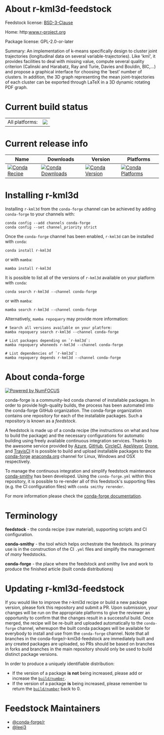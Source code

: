 About r-kml3d-feedstock
=======================

Feedstock license: [BSD-3-Clause](https://github.com/conda-forge/r-kml3d-feedstock/blob/main/LICENSE.txt)

Home: http:www.r-project.org

Package license: GPL-2.0-or-later

Summary: An implementation of k-means specifically design to cluster joint trajectories (longitudinal data on several variable-trajectories). Like 'kml', it provides facilities to deal with missing value, compute several quality criterion (Calinski and Harabatz, Ray and Turie, Davies and Bouldin, BIC,...) and propose a graphical interface for choosing the 'best' number of clusters. In addition, the 3D graph representing the mean joint-trajectories of each cluster can be exported through LaTeX in a 3D dynamic rotating PDF graph.

Current build status
====================


<table><tr><td>All platforms:</td>
    <td>
      <a href="https://dev.azure.com/conda-forge/feedstock-builds/_build/latest?definitionId=18337&branchName=main">
        <img src="https://dev.azure.com/conda-forge/feedstock-builds/_apis/build/status/r-kml3d-feedstock?branchName=main">
      </a>
    </td>
  </tr>
</table>

Current release info
====================

| Name | Downloads | Version | Platforms |
| --- | --- | --- | --- |
| [![Conda Recipe](https://img.shields.io/badge/recipe-r--kml3d-green.svg)](https://anaconda.org/conda-forge/r-kml3d) | [![Conda Downloads](https://img.shields.io/conda/dn/conda-forge/r-kml3d.svg)](https://anaconda.org/conda-forge/r-kml3d) | [![Conda Version](https://img.shields.io/conda/vn/conda-forge/r-kml3d.svg)](https://anaconda.org/conda-forge/r-kml3d) | [![Conda Platforms](https://img.shields.io/conda/pn/conda-forge/r-kml3d.svg)](https://anaconda.org/conda-forge/r-kml3d) |

Installing r-kml3d
==================

Installing `r-kml3d` from the `conda-forge` channel can be achieved by adding `conda-forge` to your channels with:

```
conda config --add channels conda-forge
conda config --set channel_priority strict
```

Once the `conda-forge` channel has been enabled, `r-kml3d` can be installed with `conda`:

```
conda install r-kml3d
```

or with `mamba`:

```
mamba install r-kml3d
```

It is possible to list all of the versions of `r-kml3d` available on your platform with `conda`:

```
conda search r-kml3d --channel conda-forge
```

or with `mamba`:

```
mamba search r-kml3d --channel conda-forge
```

Alternatively, `mamba repoquery` may provide more information:

```
# Search all versions available on your platform:
mamba repoquery search r-kml3d --channel conda-forge

# List packages depending on `r-kml3d`:
mamba repoquery whoneeds r-kml3d --channel conda-forge

# List dependencies of `r-kml3d`:
mamba repoquery depends r-kml3d --channel conda-forge
```


About conda-forge
=================

[![Powered by
NumFOCUS](https://img.shields.io/badge/powered%20by-NumFOCUS-orange.svg?style=flat&colorA=E1523D&colorB=007D8A)](https://numfocus.org)

conda-forge is a community-led conda channel of installable packages.
In order to provide high-quality builds, the process has been automated into the
conda-forge GitHub organization. The conda-forge organization contains one repository
for each of the installable packages. Such a repository is known as a *feedstock*.

A feedstock is made up of a conda recipe (the instructions on what and how to build
the package) and the necessary configurations for automatic building using freely
available continuous integration services. Thanks to the awesome service provided by
[Azure](https://azure.microsoft.com/en-us/services/devops/), [GitHub](https://github.com/),
[CircleCI](https://circleci.com/), [AppVeyor](https://www.appveyor.com/),
[Drone](https://cloud.drone.io/welcome), and [TravisCI](https://travis-ci.com/)
it is possible to build and upload installable packages to the
[conda-forge](https://anaconda.org/conda-forge) [anaconda.org](https://anaconda.org/)
channel for Linux, Windows and OSX respectively.

To manage the continuous integration and simplify feedstock maintenance
[conda-smithy](https://github.com/conda-forge/conda-smithy) has been developed.
Using the ``conda-forge.yml`` within this repository, it is possible to re-render all of
this feedstock's supporting files (e.g. the CI configuration files) with ``conda smithy rerender``.

For more information please check the [conda-forge documentation](https://conda-forge.org/docs/).

Terminology
===========

**feedstock** - the conda recipe (raw material), supporting scripts and CI configuration.

**conda-smithy** - the tool which helps orchestrate the feedstock.
                   Its primary use is in the construction of the CI ``.yml`` files
                   and simplify the management of *many* feedstocks.

**conda-forge** - the place where the feedstock and smithy live and work to
                  produce the finished article (built conda distributions)


Updating r-kml3d-feedstock
==========================

If you would like to improve the r-kml3d recipe or build a new
package version, please fork this repository and submit a PR. Upon submission,
your changes will be run on the appropriate platforms to give the reviewer an
opportunity to confirm that the changes result in a successful build. Once
merged, the recipe will be re-built and uploaded automatically to the
`conda-forge` channel, whereupon the built conda packages will be available for
everybody to install and use from the `conda-forge` channel.
Note that all branches in the conda-forge/r-kml3d-feedstock are
immediately built and any created packages are uploaded, so PRs should be based
on branches in forks and branches in the main repository should only be used to
build distinct package versions.

In order to produce a uniquely identifiable distribution:
 * If the version of a package **is not** being increased, please add or increase
   the [``build/number``](https://docs.conda.io/projects/conda-build/en/latest/resources/define-metadata.html#build-number-and-string).
 * If the version of a package **is** being increased, please remember to return
   the [``build/number``](https://docs.conda.io/projects/conda-build/en/latest/resources/define-metadata.html#build-number-and-string)
   back to 0.

Feedstock Maintainers
=====================

* [@conda-forge/r](https://github.com/orgs/conda-forge/teams/r/)
* [@leej3](https://github.com/leej3/)

